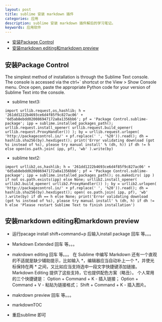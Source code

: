 ```yaml
---
layout: post
title: sublime 安装 markdown 插件
categories: 应用
description: sublime 安装 markdown 插件解后的学习笔记。
keywords: 应用软件
---
```

<!-- MarkdownTOC -->

- [安装Package Control](#安装package-control)
- [安装markdown editing和markdown preview](#安装markdown-editing和markdown-preview)

<!-- /MarkdownTOC -->
## 安装Package Control 

The simplest method of installation is through the Sublime Text console. The console is accessed via the ctrl+` shortcut or the View > Show Console menu. Once open, paste the appropriate Python code for your version of Sublime Text into the console.

* sublime text3:
```
import urllib.request,os,hashlib; h = '261dd1222b4693ce6d4f85f9c827ac06' + '6d5ab8ebdd020086947172a8a1356bb6'; pf = 'Package Control.sublime-package'; ipp = sublime.installed_packages_path(); urllib.request.install_opener( urllib.request.build_opener( urllib.request.ProxyHandler()) ); by = urllib.request.urlopen( 'http://packagecontrol.io/' + pf.replace(' ', '%20')).read(); dh = hashlib.sha256(by).hexdigest(); print('Error validating download (got %s instead of %s), please try manual install' % (dh, h)) if dh != h else open(os.path.join( ipp, pf), 'wb' ).write(by)
```


* sublime text2:
```
import urllib2,os,hashlib; h = '261dd1222b4693ce6d4f85f9c827ac06' + '6d5ab8ebdd020086947172a8a1356bb6'; pf = 'Package Control.sublime-package'; ipp = sublime.installed_packages_path(); os.makedirs( ipp ) if not os.path.exists(ipp) else None; urllib2.install_opener( urllib2.build_opener( urllib2.ProxyHandler()) ); by = urllib2.urlopen( 'http://packagecontrol.io/' + pf.replace(' ', '%20')).read(); dh = hashlib.sha256(by).hexdigest(); open( os.path.join( ipp, pf), 'wb' ).write(by) if dh == h else None; print('Error validating download (got %s instead of %s), please try manual install' % (dh, h) if dh != h else 'Please restart Sublime Text to finish installation')
```

## 安装markdown editing和markdown preview
* 运行pacage install
shift+command+p
后输入install package 回车 等。。。
* Markdown Extended
回车 等。。。
* makrdown editing 回车 等。。。
    在 Sublime 中编写 Markdown 还有一个直观的不适就是缺少辅助提示，比如输入 *，编辑器应当自动补上一个 *，并使光标保持在两 * 之间，又比如应当支持选中一段文字快捷键添加链接。
Markdown Editing 提供了这些支持，它也提供配色方案（略丑）。
个人常用的三个快捷键是：
Option + Command + K - 插入链接；
Option + Command + V - 粘贴为链接格式；
Shift + Command + K - 插入图片。

* makrdown preview
回车 等。。。
* markdownTOC
* 重启sublime 即可
